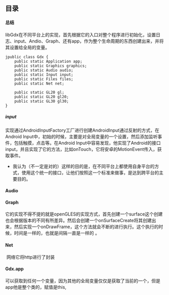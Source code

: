## 目录

[]()

#### 总结

libGdx在不同平台上的实现，首先根据它的入口对整个程序进行初始化，设置日志、input、Andio、Graph、还有app，作为整个生命周期的东西创建出来，并将其设置给全局的变量。

```
jpublic class Gdx {
	public static Application app;
	public static Graphics graphics;
	public static Audio audio;
	public static Input input;
	public static Files files;
	public static Net net;

	public static GL20 gl;
	public static GL20 gl20;
	public static GL30 gl30;
}
```

##### input

实现通过AndroidInputFactory工厂进行创建AndroidInput通过反射的方式，在Android Input中，初始的时候，主要是对全局变量的一个设置，然后添加监听事件，包括触摸，点击等。在Android Input中容易发现，他实现了Android的接口input，并且实现了它的方法，比如onTouch，它将安卓的MotionEvent传入，获取事件。

- 我认为（不一定是对的）这样的目的是，在不同平台上都使用自身平台的方式，使用这个统一的接口，让他们按照这一个标准来做事，是达到跨平台的主要目的。

#### Audio

#### Graph

​	它的实现不得不提的就是openGLES的实现方式，首先创建一个surface这个创建也会根据版本的不同有所差异。然后会创建一个onSurfaceCreate将其创建出来，然后实现一个onDrawFrame，这个方法就会不断的进行执行。这个执行的时候，时间是一样的，也就是间隔一直是一样的 。

####  Net

​	网络它将http进行了封装

#### Gdx.app

可以获取到任何一个变量，因为其他的全局变量仅仅是获取了当前的一个，但是app他是整个类的，赋值是this,

